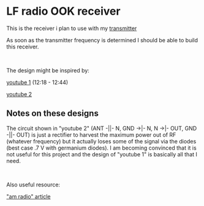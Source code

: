 # LF radio OOK receiver

This is the receiver i plan to use with my [transmitter](tx.md)

As soon as the transmitter frequency is determined I should be able to build this receiver.

</br>

The design might be inspired by:

[youtube 1](https://youtu.be/SnKKj2bonAI?t=738) (12:18 - 12:44)

[youtube 2](https://youtu.be/xgIL81VSKX4)

## Notes on these designs

The circuit shown in "youtube 2" (ANT -||- N, GND ->|- N, N ->|- OUT, GND -||- OUT) is just a rectifier to harvest the maximum power out of RF (whatever frequency) but it actually loses some of the signal via the diodes (best case .7 V  with germanium diodes). I am becoming convinced that it is not useful for this project and the design of "youtube 1" is basically all that I need.

</br>

Also useful resource:

["am radio" article](https://sound-au.com/articles/am-radio.htm)
